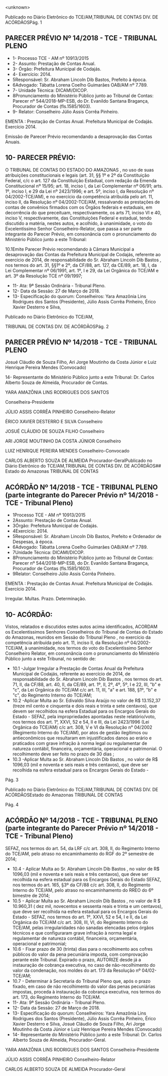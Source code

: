 &lt;unknown&gt;

Publicado  no  Diário Eletrônico do TCE/AM,TRIBUNAL DE CONTAS DIV. DE  ACÓRDÃOSPág. 1

## PARECER PRÉVIO Nº 14/2018 - TCE - TRIBUNAL PLENO

- 1- Processo TCE - AM nº 10913/2015
- 2- Assunto: Prestação de Contas Anual.
- 3- Órgão: Prefeitura Municipal de Codajás.
- 4- Exercício: 2014.
- 5Responsável: Sr. Abraham Lincoln Dib Bastos, Prefeito à época.
- 6Advogado: Tábatta Lorena Coelho Guimarães OAB/AM nº 7.789.
- 7- Unidade Técnica: DICAMI/DICOP.
- 8Pronunciamento do Ministério Público junto ao Tribunal de Contas: Parecer nº 544/2018-MP-ESB,  do  Dr.  Evanildo  Santana  Bragança,  Procurador  de  Contas (fls.1585/1603).
- 9- Relator: Conselheiro Júlio Assis Corrêa Pinheiro.

EMENTA : Prestação  de  Contas  Anual.  Prefeitura Municipal de Codajás. Exercício 2014.

Emissão de Parecer Prévio recomendando a desaprovação das Contas Anuais.

## 10-  PARECER PRÉVIO:

O TRIBUNAL DE CONTAS DO ESTADO DO AMAZONAS ,  no  uso  de  suas atribuições constitucionais e legais (art. 31, §§ 1º e 2º da Constituição Federal, c/c o art. 127 da Constituição Estadual, com redação da Emenda Constitucional nº 15/95; art. 18, inciso I, da Lei Complementar nº 06/91; arts. 1º, inciso I, e 29 da Lei nº 2423/1996; e art. 5º, inciso I, da Resolução nº 04/2002-TCE/AM), e no exercício da competência atribuída pelo art. 11, inciso II,  da Resolução nº 04/2002-TCE/AM, ressalvando as prestações de contas de convênios firmados com os Órgãos federais e estaduais, em decorrência do que preceituam, respectivamente, os arts 71, inciso VI  e 40, inciso V, respectivamente, das Constituições Federal e estadual, tendo discutido a matéria, nestes autos, e acolhido, à unanimidade, o voto do Excelentíssimo Senhor Conselheiro-Relator, que passa a ser parte integrante do Parecer Prévio, em consonância com o pronunciamento do Ministério Público junto a este Tribunal:

10.1Emite Parecer Prévio recomendando à Câmara Municipal a desaprovação das Contas da Prefeitura Municipal de Codajás, referente  ao  exercício  de  2014,  de  responsabilidade  do Sr.  Abraham Lincoln Dib Bastos ,  nos termos do art. 31, §§1º  e 2º, da CF/88,  art. 127, da CE/89, art. 18, I, da Lei Complementar nº 06/1991, art. 1º, I e 29, da Lei Orgânica do TCE/AM e art. 3º da Resolução TCE nº 09/1997;

- 11- Ata: 9ª Sessão Ordinária - Tribunal Pleno.
- 12- Data da Sessão: 27 de Março de 2018.
- 13- Especificação  do  quorum: Conselheiros:  Yara  Amazônia  Lins  Rodrigues  dos Santos  (Presidente),  Júlio  Assis  Corrêa  Pinheiro,  Érico  Xavier  Desterro  e  Silva,

Publicado  no  Diário Eletrônico do TCE/AM,

TRIBUNAL DE CONTAS DIV. DE  ACÓRDÃOSPág. 2

## PARECER PRÉVIO Nº 14/2018 - TCE - TRIBUNAL PLENO

Josué Cláudio de Souza Filho, Ari Jorge Moutinho da Costa Júnior e Luiz Henrique Pereira Mendes (Convocado)

14-  Representante  do  Ministério  Público  junto  a  este Tribunal: Dr.  Carlos  Alberto Souza de Almeida, Procurador de Contas.

YARA AMAZÔNIA LINS RODRIGUES DOS SANTOS

Conselheira-Presidente

JÚLIO ASSIS CORRÊA PINHEIRO Conselheiro-Relator

ÉRICO XAVIER DESTERRO E SILVA Conselheiro

JOSUÉ CLÁUDIO DE SOUZA FILHO Conselheiro

ARI JORGE MOUTINHO DA COSTA JÚNIOR Conselheiro

LUIZ HENRIQUE PEREIRA MENDES Conselheiro-Convocado

CARLOS ALBERTO SOUZA DE ALMEIDA Procurador-GeralPublicado  no  Diário Eletrônico do TCE/AM,TRIBUNAL DE CONTAS DIV. DE  ACÓRDÃOS## Estado do Amazonas TRIBUNAL DE CONTAS

## ACÓRDÃO Nº 14/2018 - TCE - TRIBUNAL PLENO (parte integrante do Parecer Prévio nº 14/2018 - TCE - Tribunal Pleno)

- 1Processo TCE - AM nº 10913/2015
- 2Assunto: Prestação de Contas Anual.
- 3Órgão: Prefeitura Municipal de Codajás.
- 4Exercício: 2014.
- 5Responsável: Sr. Abraham Lincoln Dib Bastos, Prefeito e Ordenador de Despesas, à época.
- 6Advogado: Tábatta Lorena Coelho Guimarães OAB/AM nº 7.789.
- 7Unidade Técnica: DICAMI/DICOP.
- 8Pronunciamento do Ministério Público junto ao Tribunal de Contas: Parecer nº 544/2018-MP-ESB,  do  Dr.  Evanildo  Santana  Bragança,  Procurador  de  Contas (fls.1585/1603).
- 9Relator: Conselheiro Júlio Assis Corrêa Pinheiro.

EMENTA : Prestação  de  Contas  Anual.  Prefeitura Municipal de Codajás. Exercício 2014.

Irregular. Multas. Prazo. Determinação.

## 10-  ACÓRDÃO:

Vistos, relatados e discutidos estes autos acima identificados, ACORDAM os Excelentíssimos Senhores Conselheiros do Tribunal de Contas do Estado do Amazonas, reunidos em Sessão do Tribunal Pleno , no exercício da competência atribuída pelo art. 11, inciso II,  da Resolução nº 04/2002-TCE/AM, à unanimidade, nos termos do voto do Excelentíssimo Senhor Conselheiro Relator, em consonância com o pronunciamento do Ministério Público junto a este Tribunal, no sentido de:

- 10.1 -Julgar Irregular a Prestação de Contas Anual da Prefeitura  Municipal de Codajás, referente ao exercício de 2014, de responsabilidade do Sr. Abraham Lincoln Dib Bastos , nos termos do art. 71, II, da CF/88, art. 40, II, da CE/89, art. 1º, II, 2º, 4º, 5º, I e 22, III, "b" e "c", da Lei Orgânica do TCE/AM c/c art. 11, III, "a" e art. 188, §1º, "b" e "c", do Regimento Interno do TCE/AM;
- 10.2 -Aplicar Multa ao Sr. Edivaldo Silva Araújo no valor de R$ 13.152,37 (treze mil cento e cinquenta e dois reais e trinta e sete centavos), que devem ser recolhidos na esfera Estadual para os Encargos Gerais do Estado - SEFAZ, pela impropriedades apontadas neste relatório/voto, nos termos dos art. 1°, XXVI, 52  e 54,  II e  III, da Lei 2423/1996 (Lei Orgânica do TCE/AM) c/c art. 308,  V e  VI  da Resolução n°  04/2002 (Regimento  Interno  do  TCE/AM),  por  atos  de  gestão  ilegítimos  ou antieconômicos  que  resultaram  em  injustificados  danos  ao  erário  e praticados  com  grave  infração  à  norma  legal  ou  regulamentar  de natureza contábil, financeira, orçamentária, operacional e patrimonial. O recolhimento deve ser feito no prazo de 30 dias ;
- 10.3 -Aplicar Multa ao Sr. Abraham Lincoln Dib Bastos ,  no  valor  de R$ 1096,03 (mil  e  noventa  e  seis  reais  e  três  centavos),  que  deve  ser recolhida  na  esfera  estadual  para  os  Encargos  Gerais  do  Estado  -

Pág. 3

Publicado  no  Diário Eletrônico do TCE/AM,TRIBUNAL DE CONTAS DIV. DE  ACÓRDÃOSEstado do Amazonas TRIBUNAL DE CONTAS

Pág. 4

## ACÓRDÃO Nº 14/2018 - TCE - TRIBUNAL PLENO (parte integrante do Parecer Prévio nº 14/2018 - TCE - Tribunal Pleno)

SEFAZ, nos termos do art. 54, da LRF c/c art.  308, II, do Regimento Interno  do  TCE/AM,  pelo  atraso  no  encaminhamento  do  RGF  do  2º semestre de 2014;

- 10.4 -  Aplicar Multa ao Sr. Abraham Lincoln Dib Bastos ,  no  valor  de R$ 1096,03 (mil  e  noventa  e  seis  reais  e  três  centavos),  que  deve  ser recolhida  na  esfera  estadual  para  os  Encargos  Gerais  do  Estado  SEFAZ,  nos  termos  do  art.  165,  §3º  da  CF/88  c/c  art.  308,  II,  do Regimento  Interno  do  TCE/AM,  pelo  atraso  no  encaminhamento  do RREO do 6º bimestre de 2014;
- 10.5 -  Aplicar Multa ao Sr. Abraham Lincoln Dib Bastos ,  no  valor  de  R $ 10.960,31 ( dez  mil,  novecentos  e  sessenta  reais  e  trinta  e  um centavos), que deve ser recolhida na esfera estadual para os Encargos Gerais do Estado - SEFAZ, nos termos do art. 1º, XXVI, 52 e 54, I e II, da Lei Orgânica do TCE/AM c/c art. 308, III, VI, do Regimento Interno do TCE/AM,  pelas  irregularidades não  sanadas  elencadas  pelos órgãos  técnicos  e  que  configuraram  grave  infração  à  norma  legal  e regulamentar de natureza contábil, financeira, orçamentária, operacional e patrimonial;
- 10.6 - Fixar prazo de 30 (trinta) dias para o recolhimento aos cofres públicos do valor da pena pecuniária imposta, com comprovação perante este Tribunal.  Expirado  o  prazo,  AUTORIZE  desde  já  a  instauração  de cobrança executiva, no caso de não-recolhimento do valor da condenação, nos moldes do art. 173 da Resolução nº 04/02- TCE/AM;
- 10.7 - Determinar à  Secretaria do Tribunal Pleno que, após o prazo fixado, em  caso  de  não  recolhimento  do  valor  das  penas  pecuniárias impostas, proceda à instauração da cobrança executiva, nos termos do art. 173, do Regimento Interno do TCE/AM.
- 11- Ata: 9ª Sessão Ordinária - Tribunal Pleno.
- 12- Data da Sessão: 27 de Março de 2018.
- 13- Especificação do quorum: Conselheiros: Yara Amazônia Lins Rodrigues dos Santos (Presidente), Júlio Assis Corrêa Pinheiro, Érico Xavier Desterro e Silva, Josué Cláudio de Souza Filho, Ari Jorge Moutinho da Costa Júnior e Luiz Henrique Pereira Mendes (Convocado)
- 14- Representante  do  Ministério  Público  junto  a  este  Tribunal: Dr. Carlos  Alberto Souza de Almeida, Procurador-Geral.

YARA AMAZÔNIA LINS RODRIGUES DOS SANTOS Conselheira-Presidente

JÚLIO ASSIS CORRÊA PINHEIRO Conselheiro-Relator

CARLOS ALBERTO SOUZA DE ALMEIDA Procurador-Geral